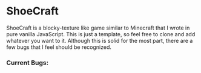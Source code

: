 # ShoeCraft
ShoeCraft is a blocky-texture like game similar to Minecraft that I wrote in pure vanilla JavaScript. This is just a template, so feel free to clone and add whatever you want to it. Although this is solid for the most part, there are a few bugs that I feel should be recognized.


### Current Bugs:

